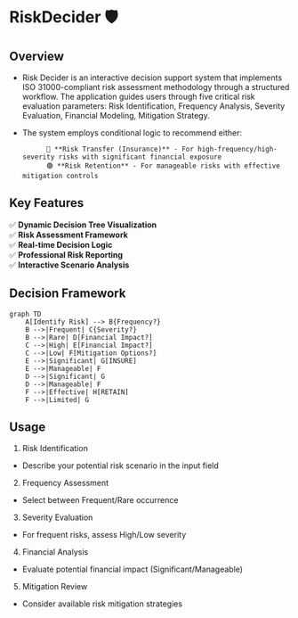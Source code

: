 # RiskDecider 🛡️

## Overview

- Risk Decider is an interactive decision support system that implements ISO 31000-compliant risk assessment methodology through a structured workflow. The application guides users through five critical risk evaluation parameters: Risk Identification,  Frequency Analysis, Severity Evaluation, Financial Modeling, Mitigation Strategy.

- The system employs conditional logic to recommend either:
  
            🔴 **Risk Transfer (Insurance)** - For high-frequency/high-severity risks with significant financial exposure
            🟢 **Risk Retention** - For manageable risks with effective mitigation controls


## Key Features

✅ **Dynamic Decision Tree Visualization**  
✅ **Risk Assessment Framework**  
✅ **Real-time Decision Logic**  
✅ **Professional Risk Reporting**  
✅ **Interactive Scenario Analysis**

## Decision Framework

```mermaid
graph TD
    A[Identify Risk] --> B{Frequency?}
    B -->|Frequent| C{Severity?}
    B -->|Rare| D[Financial Impact?]
    C -->|High| E[Financial Impact?]
    C -->|Low| F[Mitigation Options?]
    E -->|Significant| G[INSURE]
    E -->|Manageable| F
    D -->|Significant| G
    D -->|Manageable| F
    F -->|Effective| H[RETAIN]
    F -->|Limited| G
```
## Usage


1. Risk Identification
- Describe your potential risk scenario in the input field

2. Frequency Assessment
- Select between Frequent/Rare occurrence

3. Severity Evaluation
- For frequent risks, assess High/Low severity

4. Financial Analysis
- Evaluate potential financial impact (Significant/Manageable)

5. Mitigation Review
- Consider available risk mitigation strategies

